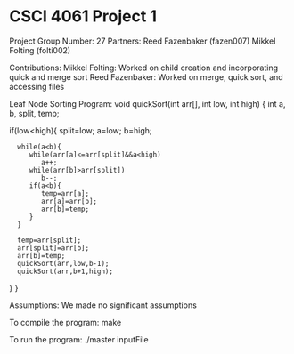 # CSCI 4061 Project 1
Project Group Number: 27
Partners: Reed Fazenbaker (fazen007) Mikkel Folting (folti002)

Contributions:
  Mikkel Folting: Worked on child creation and incorporating quick and merge sort
  Reed Fazenbaker: Worked on merge, quick sort, and accessing files
  
Leaf Node Sorting Program:
void quickSort(int arr[], int low, int high) {
   int a, b, split, temp;
   
   if(low<high){
      split=low;
      a=low;
      b=high;

      while(a<b){
         while(arr[a]<=arr[split]&&a<high)
            a++;
         while(arr[b]>arr[split])
            b--;
         if(a<b){
            temp=arr[a];
            arr[a]=arr[b];
            arr[b]=temp;
         }
      }

      temp=arr[split];
      arr[split]=arr[b];
      arr[b]=temp;
      quickSort(arr,low,b-1);
      quickSort(arr,b+1,high);
   }
}

Assumptions: We made no significant assumptions

To compile the program: make

To run the program: ./master inputFile
